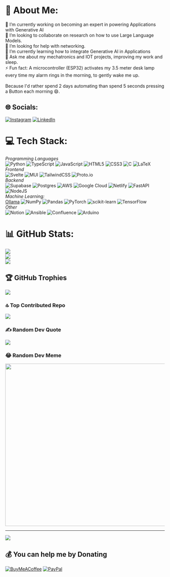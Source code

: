 # 💫 About Me:
🔭 I’m currently working on becoming an expert in powering Applications with Generative AI<br>
👯 I’m looking to collaborate on research on how to use Large Language Models.<br>
🤝 I’m looking for help with networking.<br>
🌱 I’m currently learning how to integrate Generative AI in Applications<br>
💬 Ask me about my mechatronics and IOT projects, improving my work and sleep.<br>
⚡ Fun fact: A microcontroller (ESP32) activates my 3.5 meter desk lamp every time my alarm rings in the morning, to gently wake me up. <br>      
Because I'd rather spend 2 days automating than spend 5 seconds pressing a Button each morning 😄.


## 🌐 Socials:
[![Instagram](https://img.shields.io/badge/Instagram-%23E4405F.svg?logo=Instagram&logoColor=white)](https://instagram.com/dustinwalker) [![LinkedIn](https://img.shields.io/badge/LinkedIn-%230077B5.svg?logo=linkedin&logoColor=white)](https://linkedin.com/in/dustin-walker-pro) 

# 💻 Tech Stack:
_Programming Languages_  
![Python](https://img.shields.io/badge/python-3670A0?style=flat&logo=python&logoColor=ffdd54)
![TypeScript](https://img.shields.io/badge/typescript-%23007ACC.svg?style=flat&logo=typescript&logoColor=white)
![JavaScript](https://img.shields.io/badge/javascript-%23323330.svg?style=flat&logo=javascript&logoColor=%23F7DF1E)
![HTML5](https://img.shields.io/badge/html5-%23E34F26.svg?style=flat&logo=html5&logoColor=white)
![CSS3](https://img.shields.io/badge/css3-%231572B6.svg?style=flat&logo=css3&logoColor=white)
![C](https://img.shields.io/badge/c-%2300599C.svg?style=flat&logo=c&logoColor=white)
![LaTeX](https://img.shields.io/badge/latex-%23008080.svg?style=flat&logo=latex&logoColor=white)  
_Frontend_  
![Svelte](https://img.shields.io/badge/svelte-%23f1413d.svg?style=flat&logo=svelte&logoColor=white)
![MUI](https://img.shields.io/badge/MUI-%230081CB.svg?style=flat&logo=material-ui&logoColor=white)
![TailwindCSS](https://img.shields.io/badge/tailwindcss-%2338B2AC.svg?style=flat&logo=tailwind-css&logoColor=white)
![Proto.io](https://img.shields.io/badge/Proto.io-161637?style=flat&logo=proto.io&logoColor=00e5ff)  
_Backend_  
![Supabase](https://img.shields.io/badge/Supabase-3ECF8E?style=flat&logo=supabase&logoColor=white)
![Postgres](https://img.shields.io/badge/postgres-%23316192.svg?style=flat&logo=postgresql&logoColor=white)
![AWS](https://img.shields.io/badge/AWS-%23FF9900.svg?style=flat&logo=amazon-aws&logoColor=white)
![Google Cloud](https://img.shields.io/badge/Google%20Cloud-%234285F4.svg?style=flat&logo=google-cloud&logoColor=white)
![Netlify](https://img.shields.io/badge/netlify-%23000000.svg?style=flat&logo=netlify&logoColor=#00C7B7)
![FastAPI](https://img.shields.io/badge/FastAPI-005571?style=flat&logo=fastapi)
![NodeJS](https://img.shields.io/badge/node.js-6DA55F?style=flat&logo=node.js&logoColor=white)  
_Machine Learning:_  
[Ollama](https://img.shields.io/badge/Ollama)
![NumPy](https://img.shields.io/badge/numpy-%23013243.svg?style=flat&logo=numpy&logoColor=white)
![Pandas](https://img.shields.io/badge/pandas-%23150458.svg?style=flat&logo=pandas&logoColor=white)
![PyTorch](https://img.shields.io/badge/PyTorch-%23EE4C2C.svg?style=flat&logo=PyTorch&logoColor=white)
![scikit-learn](https://img.shields.io/badge/scikit--learn-%23F7931E.svg?style=flat&logo=scikit-learn&logoColor=white)
![TensorFlow](https://img.shields.io/badge/TensorFlow-%23FF6F00.svg?style=flat&logo=TensorFlow&logoColor=white)  
_Other_  
![Notion](https://img.shields.io/badge/Notion-%23000000.svg?style=flat&logo=notion&logoColor=white)
![Ansible](https://img.shields.io/badge/ansible-%231A1918.svg?style=flat&logo=ansible&logoColor=white)
![Confluence](https://img.shields.io/badge/confluence-%23172BF4.svg?style=flat&logo=confluence&logoColor=white)
![Arduino](https://img.shields.io/badge/-Arduino-00979D?style=flat&logo=Arduino&logoColor=white)

# 📊 GitHub Stats:
![](https://github-readme-stats.vercel.app/api?username=walkerdustin&theme=tokyonight&hide_border=false&include_all_commits=true&count_private=true)<br/>
![](https://github-readme-streak-stats.herokuapp.com/?user=walkerdustin&theme=tokyonight&hide_border=false)<br/>
![](https://github-readme-stats.vercel.app/api/top-langs/?username=walkerdustin&theme=tokyonight&hide_border=false&include_all_commits=true&count_private=true&layout=compact)

## 🏆 GitHub Trophies
![](https://github-profile-trophy.vercel.app/?username=walkerdustin&theme=gruvbox&no-frame=true&no-bg=false&margin-w=4)

### 🔝 Top Contributed Repo
![](https://github-contributor-stats.vercel.app/api?username=walkerdustin&limit=5&theme=gruvbox&combine_all_yearly_contributions=true)

### ✍️ Random Dev Quote
![](https://quotes-github-readme.vercel.app/api?type=horizontal&theme=merko)

### 😂 Random Dev Meme
<img src="https://rm.up.railway.app/" width="512px"/>

---
[![](https://visitcount.itsvg.in/api?id=walkerdustin&icon=0&color=0)](https://visitcount.itsvg.in)

  ## 💰 You can help me by Donating
  [![BuyMeACoffee](https://img.shields.io/badge/Buy%20Me%20a%20Coffee-ffdd00?style=for-the-badge&logo=buy-me-a-coffee&logoColor=black)](https://buymeacoffee.com/dustinwalker) [![PayPal](https://img.shields.io/badge/PayPal-00457C?style=for-the-badge&logo=paypal&logoColor=white)](https://paypal.me/walkerdustin) 

  
<!-- Proudly created with GPRM ( https://gprm.itsvg.in ) -->
